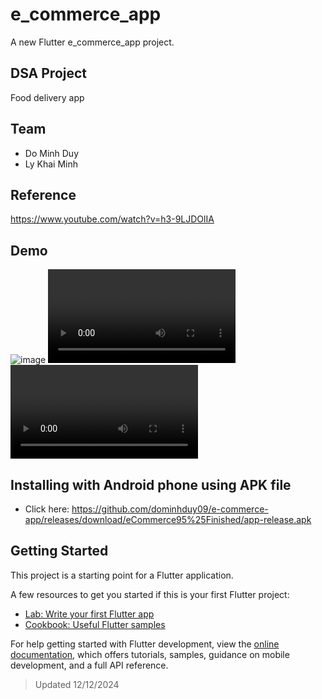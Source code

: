 # e_commerce_app
A new Flutter e_commerce_app project.

## DSA Project
Food delivery app

## Team
- Do Minh Duy
- Ly Khai Minh

## Reference
https://www.youtube.com/watch?v=h3-9LJDOlIA

## Demo
![image](https://github.com/user-attachments/assets/9ec73036-20e6-4be4-98bd-ed898e0fe4a1)
![Watch the video](https://github.com/dominhduy09/e-commerce-app/blob/main/49f15a06-5678-4350-81ea-7b8a6ad97dcb.mp4)
![Watch the video](https://github.com/dominhduy09/e-commerce-app/blob/main/0e9676f2-c82d-4eae-95c3-7067b56e8d0b.mp4)


## Installing with Android phone using APK file
- Click here: https://github.com/dominhduy09/e-commerce-app/releases/download/eCommerce95%25Finished/app-release.apk

## Getting Started

This project is a starting point for a Flutter application.

A few resources to get you started if this is your first Flutter project:

- [Lab: Write your first Flutter app](https://docs.flutter.dev/get-started/codelab)
- [Cookbook: Useful Flutter samples](https://docs.flutter.dev/cookbook)

For help getting started with Flutter development, view the
[online documentation](https://docs.flutter.dev/), which offers tutorials,
samples, guidance on mobile development, and a full API reference.

> Updated 12/12/2024
